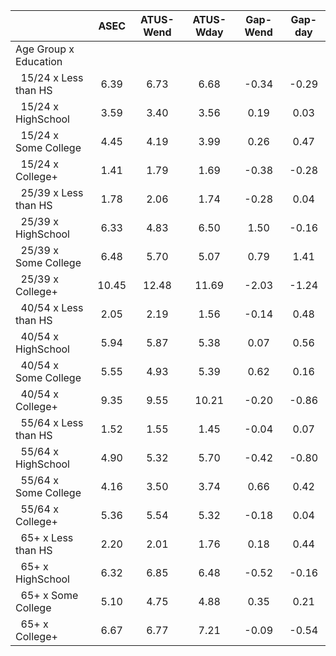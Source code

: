 
|                      |         ASEC |    ATUS-Wend |    ATUS-Wday |     Gap-Wend |      Gap-day |
| -------------------- | :----------: | :----------: | :----------: | :----------: | :----------: |
| Age Group x Education |              |              |              |              |              |
| &nbsp;&nbsp;15/24 x Less than HS |         6.39 |         6.73 |         6.68 |        -0.34 |        -0.29 |
| &nbsp;&nbsp;15/24 x HighSchool |         3.59 |         3.40 |         3.56 |         0.19 |         0.03 |
| &nbsp;&nbsp;15/24 x Some College |         4.45 |         4.19 |         3.99 |         0.26 |         0.47 |
| &nbsp;&nbsp;15/24 x College+ |         1.41 |         1.79 |         1.69 |        -0.38 |        -0.28 |
| &nbsp;&nbsp;25/39 x Less than HS |         1.78 |         2.06 |         1.74 |        -0.28 |         0.04 |
| &nbsp;&nbsp;25/39 x HighSchool |         6.33 |         4.83 |         6.50 |         1.50 |        -0.16 |
| &nbsp;&nbsp;25/39 x Some College |         6.48 |         5.70 |         5.07 |         0.79 |         1.41 |
| &nbsp;&nbsp;25/39 x College+ |        10.45 |        12.48 |        11.69 |        -2.03 |        -1.24 |
| &nbsp;&nbsp;40/54 x Less than HS |         2.05 |         2.19 |         1.56 |        -0.14 |         0.48 |
| &nbsp;&nbsp;40/54 x HighSchool |         5.94 |         5.87 |         5.38 |         0.07 |         0.56 |
| &nbsp;&nbsp;40/54 x Some College |         5.55 |         4.93 |         5.39 |         0.62 |         0.16 |
| &nbsp;&nbsp;40/54 x College+ |         9.35 |         9.55 |        10.21 |        -0.20 |        -0.86 |
| &nbsp;&nbsp;55/64 x Less than HS |         1.52 |         1.55 |         1.45 |        -0.04 |         0.07 |
| &nbsp;&nbsp;55/64 x HighSchool |         4.90 |         5.32 |         5.70 |        -0.42 |        -0.80 |
| &nbsp;&nbsp;55/64 x Some College |         4.16 |         3.50 |         3.74 |         0.66 |         0.42 |
| &nbsp;&nbsp;55/64 x College+ |         5.36 |         5.54 |         5.32 |        -0.18 |         0.04 |
| &nbsp;&nbsp;65+ x Less than HS |         2.20 |         2.01 |         1.76 |         0.18 |         0.44 |
| &nbsp;&nbsp;65+ x HighSchool |         6.32 |         6.85 |         6.48 |        -0.52 |        -0.16 |
| &nbsp;&nbsp;65+ x Some College |         5.10 |         4.75 |         4.88 |         0.35 |         0.21 |
| &nbsp;&nbsp;65+ x College+ |         6.67 |         6.77 |         7.21 |        -0.09 |        -0.54 |

